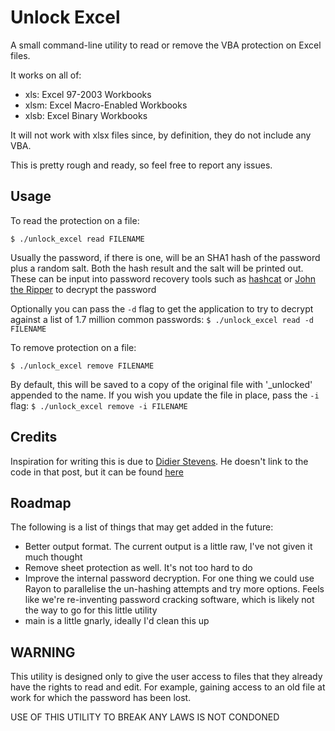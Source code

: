 # Unlock Excel

A small command-line utility to read or remove the VBA protection on Excel files.

It works on all of:
- xls:  Excel 97-2003 Workbooks
- xlsm: Excel Macro-Enabled Workbooks
- xlsb: Excel Binary Workbooks

It will not work with xlsx files since, by definition, they do not include any VBA.

This is pretty rough and ready, so feel free to report any issues.

## Usage

To read the protection on a file:

`$ ./unlock_excel read FILENAME`

Usually the password, if there is one, will be an SHA1 hash of the password plus a
random salt. Both the hash result and the salt will be printed out. These can be
input into password recovery tools such as [hashcat](https://hashcat.net/hashcat/)
or [John the Ripper](https://www.openwall.com/john/) to decrypt the password

Optionally you can pass the `-d` flag to get the application to try to decrypt
against a list of 1.7 million common passwords:
`$ ./unlock_excel read -d FILENAME`

To remove protection on a file:

`$ ./unlock_excel remove FILENAME`

By default, this will be saved to a copy of the original file with '_unlocked'
appended to the name. If you wish you update the file in place, pass the `-i`
flag:
`$ ./unlock_excel remove -i FILENAME`

## Credits

Inspiration for writing this is due to [Didier Stevens](https://blog.didierstevens.com/2020/07/20/cracking-vba-project-passwords/).
He doesn't link to the code in that post, but it can be found [here](https://github.com/DidierStevens/DidierStevensSuite/blob/master/plugin_vbaproject.py)

## Roadmap

The following is a list of things that may get added in the future:
- Better output format. The current output is a little raw, I've not given it much thought
- Remove sheet protection as well. It's not too hard to do
- Improve the internal password decryption. For one thing we could use Rayon to
parallelise the un-hashing attempts and try more options. Feels like we're
re-inventing password cracking software, which is likely not the way to go
for this little utility
- main is a little gnarly, ideally I'd clean this up

## WARNING

This utility is designed only to give the user access to files that they already
have the rights to read and edit. For example, gaining access to an old file at
work for which the password has been lost.

USE OF THIS UTILITY TO BREAK ANY LAWS IS NOT CONDONED
